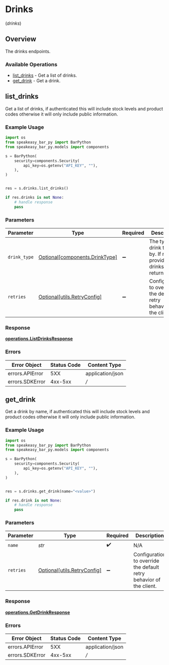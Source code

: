 # Drinks
(*drinks*)

## Overview

The drinks endpoints.

### Available Operations

* [list_drinks](#list_drinks) - Get a list of drinks.
* [get_drink](#get_drink) - Get a drink.

## list_drinks

Get a list of drinks, if authenticated this will include stock levels and product codes otherwise it will only include public information.

### Example Usage

```python
import os
from speakeasy_bar_py import BarPython
from speakeasy_bar_py.models import components

s = BarPython(
    security=components.Security(
        api_key=os.getenv("API_KEY", ""),
    ),
)


res = s.drinks.list_drinks()

if res.drinks is not None:
    # handle response
    pass

```

### Parameters

| Parameter                                                                    | Type                                                                         | Required                                                                     | Description                                                                  |
| ---------------------------------------------------------------------------- | ---------------------------------------------------------------------------- | ---------------------------------------------------------------------------- | ---------------------------------------------------------------------------- |
| `drink_type`                                                                 | [Optional[components.DrinkType]](../../models/components/drinktype.md)       | :heavy_minus_sign:                                                           | The type of drink to filter by. If not provided all drinks will be returned. |
| `retries`                                                                    | [Optional[utils.RetryConfig]](../../models/utils/retryconfig.md)             | :heavy_minus_sign:                                                           | Configuration to override the default retry behavior of the client.          |


### Response

**[operations.ListDrinksResponse](../../models/operations/listdrinksresponse.md)**
### Errors

| Error Object     | Status Code      | Content Type     |
| ---------------- | ---------------- | ---------------- |
| errors.APIError  | 5XX              | application/json |
| errors.SDKError  | 4xx-5xx          | */*              |

## get_drink

Get a drink by name, if authenticated this will include stock levels and product codes otherwise it will only include public information.

### Example Usage

```python
import os
from speakeasy_bar_py import BarPython
from speakeasy_bar_py.models import components

s = BarPython(
    security=components.Security(
        api_key=os.getenv("API_KEY", ""),
    ),
)


res = s.drinks.get_drink(name="<value>")

if res.drink is not None:
    # handle response
    pass

```

### Parameters

| Parameter                                                           | Type                                                                | Required                                                            | Description                                                         |
| ------------------------------------------------------------------- | ------------------------------------------------------------------- | ------------------------------------------------------------------- | ------------------------------------------------------------------- |
| `name`                                                              | *str*                                                               | :heavy_check_mark:                                                  | N/A                                                                 |
| `retries`                                                           | [Optional[utils.RetryConfig]](../../models/utils/retryconfig.md)    | :heavy_minus_sign:                                                  | Configuration to override the default retry behavior of the client. |


### Response

**[operations.GetDrinkResponse](../../models/operations/getdrinkresponse.md)**
### Errors

| Error Object     | Status Code      | Content Type     |
| ---------------- | ---------------- | ---------------- |
| errors.APIError  | 5XX              | application/json |
| errors.SDKError  | 4xx-5xx          | */*              |
